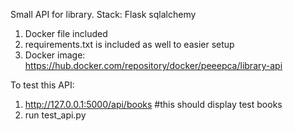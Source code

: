Small API for library.
Stack:  Flask
        sqlalchemy
1. Docker file included
2. requirements.txt is included as well to easier setup
3. Docker image: https://hub.docker.com/repository/docker/peeepca/library-api

To test this API:
1. http://127.0.0.1:5000/api/books #this should display test books
2. run test_api.py
